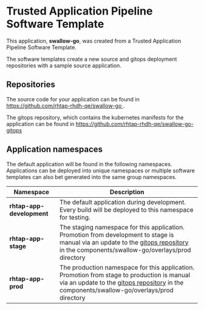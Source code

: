 # Trusted Application Pipeline Software Template

This application, **swallow-go**, was created from a Trusted Application Pipeline Software Template.

The software templates create a new source and gitops deployment repositories with a sample source application. 

## Repositories

The source code for your application can be found in [https://github.com/rhtap-rhdh-qe/swallow-go ](https://github.com/rhtap-rhdh-qe/swallow-go ).
 
The gitops repository, which contains the kubernetes manifests for the application can be found in 
[https://github.com/rhtap-rhdh-qe/swallow-go-gitops ](https://github.com/rhtap-rhdh-qe/swallow-go-gitops ) 

## Application namespaces 

The default application will be found in the following namespaces. Applications can be deployed into unique namespaces or multiple software templates can also bet generated into the same group namespaces.  

|  Namespace   |  Description   |  
| -------- | -------- |   
| **rhtap-app-development** | The default application during development. Every build will be deployed to this namespace for testing. | 
| **rhtap-app-stage** | The staging namespace for this application. Promotion from development to stage is manual via an update to the [gitops repository](https://github.com/rhtap-rhdh-qe/swallow-go-gitops ) in the components/swallow-go/overlays/prod directory |  
| **rhtap-app-prod** | The production namespace for this application. Promotion from stage to production is manual via an update to the [gitops repository](https://github.com/rhtap-rhdh-qe/swallow-go-gitops ) in the components/swallow-go/overlays/prod directory | 